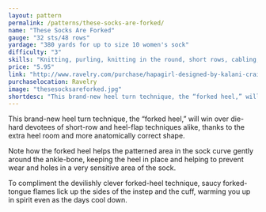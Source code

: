 ```yaml
---
layout: pattern
permalink: /patterns/these-socks-are-forked/
name: "These Socks Are Forked"
gauge: "32 sts/48 rows"
yardage: "380 yards for up to size 10 women's sock"
difficulty: "3"
skills: "Knitting, purling, knitting in the round, short rows, cabling, lace, reading charts"
price: "5.95"
link: "http://www.ravelry.com/purchase/hapagirl-designed-by-kalani-craig/9011"
purchaselocation: Ravelry
image: "thesesocksareforked.jpg"
shortdesc: "This brand-new heel turn technique, the “forked heel,” will win over die-hard devotees of short-row and heel-flap techniques alike, thanks to the extra heel room and more anatomically correct shape."
---
```


This brand-new heel turn technique, the “forked heel,” will win over die-hard devotees of short-row and heel-flap techniques alike, thanks to the extra heel room and more anatomically correct shape.

Note how the forked heel helps the patterned area in the sock curve gently around the ankle-bone, keeping the heel in place and helping to prevent wear and holes in a very sensitive area of the sock.

To compliment the devilishly clever forked-heel technique, saucy forked-tongue flames lick up the sides of the instep and the cuff, warming you up in spirit even as the days cool down.